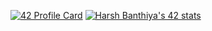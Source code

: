 
[![42 Profile Card](https://1337-readme.vercel.app/api/profile?cursus=42cursus&dark=true&leet_logo=hide&login=hbanthiy)](https://github.com/mohouyizme/1337-readme)
[![Harsh Banthiya's 42 stats](https://badge42.herokuapp.com/api/stats/hbanthiy)](https://github.com/hbanthiy/badge42)
